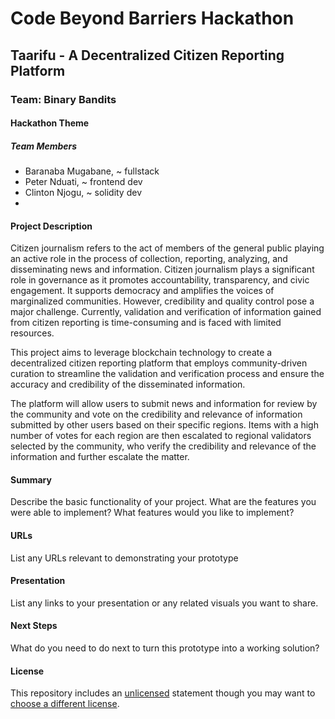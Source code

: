 # Code Beyond Barriers Hackathon

## Taarifu - A Decentralized Citizen Reporting Platform 


### Team: Binary Bandits

#### Hackathon Theme

##### Team Members

- Baranaba Mugabane, ~ fullstack
- Peter Nduati, ~ frontend dev
- Clinton Njogu, ~ solidity dev
-
  
#### Project Description
Citizen journalism refers to the act of members of the general public playing an active role in the process of collection, reporting, analyzing, and disseminating news and information. Citizen journalism plays a significant role in governance as it promotes accountability, transparency, and civic engagement. It supports democracy and amplifies the voices of marginalized communities. However, credibility and quality control pose a major challenge. Currently, validation and verification of information gained from citizen reporting is time-consuming and is faced with limited resources.

This project aims to leverage blockchain technology to create a decentralized citizen reporting platform that employs community-driven curation to streamline the validation and verification process and ensure the accuracy and credibility of the disseminated information. 

The platform will allow users to submit news and information for review by the community and vote on the credibility and relevance of information submitted by other users based on their specific regions. Items with a high number of votes for each region are then escalated to regional validators selected by the community, who verify the credibility and relevance of the information and further escalate the matter.


#### Summary

Describe the basic functionality of your project. What are the features you were able to implement? What features would you like to implement?

#### URLs

List any URLs relevant to demonstrating your prototype

#### Presentation

List any links to your presentation or any related visuals you want to share.

#### Next Steps

What do you need to do next to turn this prototype into a working solution?

#### License

This repository includes an [unlicensed](http://unlicense.org/) statement though you may want to [choose a different license](https://choosealicense.com/).
